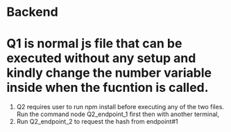 # Backend
# Q1 is normal js file that can be executed without any setup and kindly change the number variable inside when the fucntion is called.

1. Q2 requires user to run npm install before executing any of the two files. Run the command node Q2_endpoint_1 first then with another terminal, 
2. Run Q2_endpoint_2 to request the hash from endpoint#1
